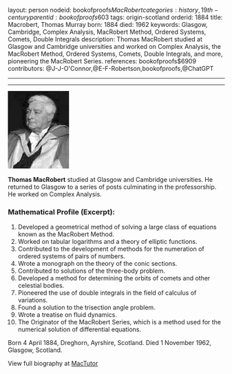 layout: person
nodeid: bookofproofs$MacRobert
categories: history,19th-century
parentid: bookofproofs$603
tags: origin-scotland
orderid: 1884
title: Macrobert, Thomas Murray
born: 1884
died: 1962
keywords: Glasgow, Cambridge, Complex Analysis, MacRobert Method, Ordered Systems, Comets, Double Integrals
description: Thomas MacRobert studied at Glasgow and Cambridge universities and worked on Complex Analysis, the MacRobert Method, Ordered Systems, Comets, Double Integrals, and more, pioneering the MacRobert Series.
references: bookofproofs$6909
contributors: @J-J-O'Connor,@E-F-Robertson,bookofproofs,@ChatGPT

---



---

![MacRobert.jpg](https://github.com/bookofproofs/bookofproofs.github.io/blob/main/_sources/_assets/images/portraits/MacRobert.jpg?raw=true)

**Thomas MacRobert** studied at Glasgow and Cambridge universities. He returned to Glasgow to a series of posts culminating in the professorship. He worked on Complex Analysis.

### Mathematical Profile (Excerpt):
1. Developed a geometrical method of solving a large class of equations known as the MacRobert Method.
2. Worked on tabular logarithms and a theory of elliptic functions.
3. Contributed to the development of methods for the numeration of ordered systems of pairs of numbers.
4. Wrote a monograph on the theory of the conic sections.
5. Contributed to solutions of the three-body problem.
6. Developed a method for determining the orbits of comets and other celestial bodies.
7. Pioneered the use of double integrals in the field of calculus of variations.
8. Found a solution to the trisection angle problem.
9. Wrote a treatise on fluid dynamics.
10. The Originator of the MacRobert Series, which is a method used for the numerical solution of differential equations.

Born 4 April 1884, Dreghorn, Ayrshire, Scotland. Died 1 November 1962, Glasgow, Scotland.

View full biography at [MacTutor](https://mathshistory.st-andrews.ac.uk/Biographies/MacRobert/)
